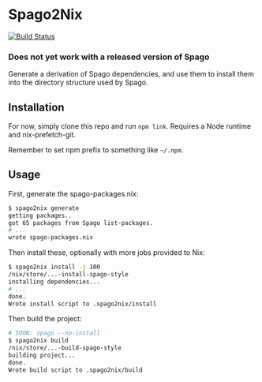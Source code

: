 # Spago2Nix

[![Build Status](https://travis-ci.com/justinwoo/spago2nix.svg?branch=master)](https://travis-ci.com/justinwoo/spago2nix)

### Does not yet work with a released version of Spago

Generate a derivation of Spago dependencies, and use them to install them into the directory structure used by Spago.

## Installation

For now, simply clone this repo and run `npm link`. Requires a Node runtime and nix-prefetch-git.

Remember to set npm prefix to something like `~/.npm`.

## Usage

First, generate the spago-packages.nix:

```bash
$ spago2nix generate
getting packages..
got 65 packages from Spago list-packages.
# ...
wrote spago-packages.nix
```

Then install these, optionally with more jobs provided to Nix:

```bash
$ spago2nix install -j 100
/nix/store/...-install-spago-style
installing dependencies...
# ...
done.
Wrote install script to .spago2nix/install
```

Then build the project:

```bash
# SOON: spago --no-install
$ spago2nix build
/nix/store/...-build-spago-style
building project...
done.
Wrote build script to .spago2nix/build
```
